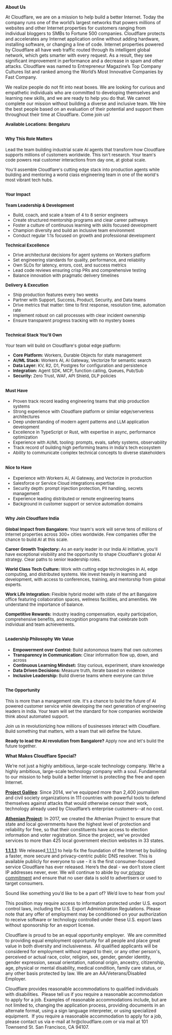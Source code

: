 <div class="content-intro">
	<div><strong>About Us</strong></div>
	<div>
		<p>At Cloudflare, we are on a mission to help build a better Internet. Today the company runs one of the world’s largest networks that powers millions of websites and other Internet properties for customers ranging from individual bloggers to SMBs to Fortune 500 companies. Cloudflare protects and accelerates any Internet application online without adding hardware, installing software, or changing a line of code. Internet properties powered by Cloudflare all have web traffic routed through its intelligent global network, which gets smarter with every request. As a result, they see significant improvement in performance and a decrease in spam and other attacks. Cloudflare was named to Entrepreneur Magazine’s Top Company Cultures list and ranked among the World’s Most Innovative Companies by Fast Company.&nbsp;</p>
		<p><span style="font-weight: 400;">We realize people do not fit into neat boxes. We are looking for curious and empathetic individuals who are committed to developing themselves and learning new skills, and we are ready to help you do that. We cannot complete our mission without building a diverse and inclusive team. We hire the best people based on an evaluation of their potential and support them throughout their time at Cloudflare. Come join us!&nbsp;</span></p>
	</div>
</div>
<p><span style="font-size: 10pt;"><strong>Available Locations: <span class="il">Bengaluru</span></strong></span></p>
<h2><span style="font-size: 10pt;"><strong>Why This Role Matters</strong></span></h2>
<p><span style="font-size: 10pt;">Lead the team building industrial scale AI agents that transform how Cloudflare supports millions of customers worldwide. This isn't research. Your team's code powers real customer interactions from day one, at global scale.</span></p>
<p><span style="font-size: 10pt;">You'll assemble Cloudflare's cutting edge stack into production agents while building and mentoring a world class engineering team in one of the world's most vibrant tech hubs.</span></p>
<h2><span style="font-size: 10pt;"><strong>Your Impact</strong></span></h2>
<p><span style="font-size: 10pt;"><strong>Team Leadership &amp; Development</strong></span></p>
<ul>
	<li style="font-size: 10pt;"><span style="font-size: 10pt;">Build, coach, and scale a team of 4 to 8 senior engineers</span></li>
	<li style="font-size: 10pt;"><span style="font-size: 10pt;">Create structured mentorship programs and clear career pathways</span></li>
	<li style="font-size: 10pt;"><span style="font-size: 10pt;">Foster a culture of continuous learning with skills focused development</span></li>
	<li style="font-size: 10pt;"><span style="font-size: 10pt;">Champion diversity and build an inclusive team environment</span></li>
	<li style="font-size: 10pt;"><span style="font-size: 10pt;">Conduct regular 1:1s focused on growth and professional development</span></li>
</ul>
<p><span style="font-size: 10pt;"><strong>Technical Excellence</strong></span></p>
<ul>
	<li style="font-size: 10pt;"><span style="font-size: 10pt;">Drive architectural decisions for agent systems on Workers platform</span></li>
	<li style="font-size: 10pt;"><span style="font-size: 10pt;">Set engineering standards for quality, performance, and reliability</span></li>
	<li style="font-size: 10pt;"><span style="font-size: 10pt;">Own SLOs for latency, errors, cost, and success metrics</span></li>
	<li style="font-size: 10pt;"><span style="font-size: 10pt;">Lead code reviews ensuring crisp PRs and comprehensive testing</span></li>
	<li style="font-size: 10pt;"><span style="font-size: 10pt;">Balance innovation with pragmatic delivery timelines</span></li>
</ul>
<p><span style="font-size: 10pt;"><strong>Delivery &amp; Execution</strong></span></p>
<ul>
	<li style="font-size: 10pt;"><span style="font-size: 10pt;">Ship production features every two weeks</span></li>
	<li style="font-size: 10pt;"><span style="font-size: 10pt;">Partner with Support, Success, Product, Security, and Data teams</span></li>
	<li style="font-size: 10pt;"><span style="font-size: 10pt;">Drive metrics that matter: time to first response, resolution time, automation rate</span></li>
	<li style="font-size: 10pt;"><span style="font-size: 10pt;">Implement robust on call processes with clear incident ownership</span></li>
	<li style="font-size: 10pt;"><span style="font-size: 10pt;">Ensure transparent progress tracking with no mystery boxes</span></li>
</ul>
<h2><span style="font-size: 10pt;"><strong>Technical Stack You'll Own</strong></span></h2>
<p><span style="font-size: 10pt;">Your team will build on Cloudflare's global edge platform:</span></p>
<ul>
	<li style="font-size: 10pt;"><span style="font-size: 10pt;"><strong>Core Platform:</strong> Workers, Durable Objects for state management</span></li>
	<li style="font-size: 10pt;"><span style="font-size: 10pt;"><strong>AI/ML Stack:</strong> Workers AI, AI Gateway, Vectorize for semantic search</span></li>
	<li style="font-size: 10pt;"><span style="font-size: 10pt;"><strong>Data Layer:</strong> KV, R2, D1, Postgres for configuration and persistence</span></li>
	<li style="font-size: 10pt;"><span style="font-size: 10pt;"><strong>Integration:</strong> Agent SDK, MCP, function calling, Queues, Pub/Sub</span></li>
	<li style="font-size: 10pt;"><span style="font-size: 10pt;"><strong>Security:</strong> Zero Trust, WAF, API Shield, DLP policies</span></li>
</ul>
<h2><span style="font-size: 10pt;"><strong>Must Have</strong></span></h2>
<ul>
	<li style="font-size: 10pt;"><span style="font-size: 10pt;">Proven track record leading engineering teams that ship production systems</span></li>
	<li style="font-size: 10pt;"><span style="font-size: 10pt;">Strong experience with Cloudflare platform or similar edge/serverless architectures</span></li>
	<li style="font-size: 10pt;"><span style="font-size: 10pt;">Deep understanding of modern agent patterns and LLM application development</span></li>
	<li style="font-size: 10pt;"><span style="font-size: 10pt;">Excellence in TypeScript or Rust, with expertise in async, performance optimization</span></li>
	<li style="font-size: 10pt;"><span style="font-size: 10pt;">Experience with AI/ML tooling: prompts, evals, safety systems, observability</span></li>
	<li style="font-size: 10pt;"><span style="font-size: 10pt;">Track record of building high performing teams in India's tech ecosystem</span></li>
	<li style="font-size: 10pt;"><span style="font-size: 10pt;">Ability to communicate complex technical concepts to diverse stakeholders</span></li>
</ul>
<h2><span style="font-size: 10pt;"><strong>Nice to Have</strong></span></h2>
<ul>
	<li style="font-size: 10pt;"><span style="font-size: 10pt;">Experience with Workers AI, AI Gateway, and Vectorize in production</span></li>
	<li style="font-size: 10pt;"><span style="font-size: 10pt;">Salesforce or Service Cloud integrations expertise</span></li>
	<li style="font-size: 10pt;"><span style="font-size: 10pt;">Security depth: prompt injection protection, PII handling, secrets management</span></li>
	<li style="font-size: 10pt;"><span style="font-size: 10pt;">Experience leading distributed or remote engineering teams</span></li>
	<li style="font-size: 10pt;"><span style="font-size: 10pt;">Background in customer support or service automation domains</span></li>
</ul>
<h2><span style="font-size: 10pt;"><strong>Why Join Cloudflare India</strong></span></h2>
<p><span style="font-size: 10pt;"><strong>Global Impact from Bangalore:</strong> Your team's work will serve tens of millions of Internet properties across 300+ cities worldwide. Few companies offer the chance to build AI at this scale.</span></p>
<p><span style="font-size: 10pt;"><strong>Career Growth Trajectory:</strong> As an early leader in our India AI initiative, you'll have exceptional visibility and the opportunity to shape Cloudflare's global AI strategy. Clear paths to senior leadership roles.</span></p>
<p><span style="font-size: 10pt;"><strong>World Class Tech Culture:</strong> Work with cutting edge technologies in AI, edge computing, and distributed systems. We invest heavily in learning and development, with access to conferences, training, and mentorship from global experts.</span></p>
<p><span style="font-size: 10pt;"><strong>Work Life Integration:</strong> Flexible hybrid model with state of the art Bangalore office featuring collaboration spaces, wellness facilities, and amenities. We understand the importance of balance.</span></p>
<p><span style="font-size: 10pt;"><strong>Competitive Rewards:</strong> Industry leading compensation, equity participation, comprehensive benefits, and recognition programs that celebrate both individual and team achievements.</span></p>
<h2><span style="font-size: 10pt;"><strong>Leadership Philosophy We Value</strong></span></h2>
<ul>
	<li style="font-size: 10pt;"><span style="font-size: 10pt;"><strong>Empowerment over Control:</strong> Build autonomous teams that own outcomes</span></li>
	<li style="font-size: 10pt;"><span style="font-size: 10pt;"><strong>Transparency in Communication:</strong> Clear information flow up, down, and across</span></li>
	<li style="font-size: 10pt;"><span style="font-size: 10pt;"><strong>Continuous Learning Mindset:</strong> Stay curious, experiment, share knowledge</span></li>
	<li style="font-size: 10pt;"><span style="font-size: 10pt;"><strong>Data Driven Decisions:</strong> Measure truth, iterate based on evidence</span></li>
	<li style="font-size: 10pt;"><span style="font-size: 10pt;"><strong>Inclusive Leadership:</strong> Build diverse teams where everyone can thrive</span></li>
</ul>
<h2><span style="font-size: 10pt;"><strong>The Opportunity</strong></span></h2>
<p><span style="font-size: 10pt;">This is more than a management role. It's a chance to build the future of AI powered customer service while developing the next generation of engineering leaders in India. Your team will set the standard for how companies worldwide think about automated support.</span></p>
<p><span style="font-size: 10pt;">Join us in revolutionizing how millions of businesses interact with Cloudflare. Build something that matters, with a team that will define the future.</span></p>
<p><span style="font-size: 10pt;"><strong>Ready to lead the AI revolution from Bangalore?</strong> Apply now and let's build the future together.</span></p>
<div class="content-conclusion">
	<p><strong>What Makes Cloudflare Special?</strong></p>
	<p><span style="font-weight: 400;">We’re not just a highly ambitious, large-scale technology company. We’re a highly ambitious, large-scale technology company with a soul. Fundamental to our mission to help build a better Internet is protecting the free and open Internet.</span></p>
	<p><a href="https://blog.cloudflare.com/protecting-free-expression-online/"><strong>Project Galileo</strong></a><span style="font-weight: 400;">: Since 2014, we've equipped more than 2,400 journalism and civil society organizations in 111 countries with powerful tools to defend themselves against attacks that would otherwise censor their work, technology already used by Cloudflare’s enterprise customers--at no cost.</span></p>
	<p><strong><a href="https://www.cloudflare.com/athenian/">Athenian Project</a></strong><span style="font-weight: 400;">: In 2017, we created the Athenian Project to ensure that state and local governments have the highest level of protection and reliability for free, so that their constituents have access to election information and voter registration. Since the project, we've provided services to more than 425 local government election websites in 33 states.</span></p>
	<p><a href="https://1.1.1.1/"><strong>1.1.1.1</strong></a><span style="font-weight: 400;">: We released</span><a href="https://1.1.1.1/"> <span style="font-weight: 400;">1.1.1.1</span></a><span style="font-weight: 400;"> to help fix the foundation of the Internet by building a faster, more secure and privacy-centric public DNS resolver. This is available publicly for everyone to use - it is the first consumer-focused service Cloudflare has ever released. Here’s the deal - we don’t store client IP addresses never, ever. We will continue to abide by our</span><a href="https://developers.cloudflare.com/1.1.1.1/privacy/public-dns-resolver"> privacy commitment</a><span style="font-weight: 400;"> and ensure that no user data is sold to advertisers or used to target consumers.</span></p>
	<p><span style="font-weight: 400;">Sound like something you’d like to be a part of? We’d love to hear from you!</span></p>
	<p><span style="font-weight: 400;">This position may require access to information protected under U.S. export control laws, including the U.S. Export Administration Regulations. Please note that any offer of employment may be conditioned on your authorization to receive software or technology controlled under these U.S. export laws without sponsorship for an export license.</span></p>
	<p><span style="font-weight: 400;">Cloudflare is proud to be an equal opportunity employer. &nbsp;We are committed to providing equal employment opportunity for all people and place great value in both diversity and inclusiveness. &nbsp;All qualified applicants will be considered for employment without regard to their, or any other person's, perceived or actual</span> <span style="font-weight: 400;">race, color, religion, sex, gender, gender identity, gender expression, sexual orientation, national origin, ancestry, citizenship, age, physical or mental disability, medical condition, family care status, or any other basis protected by law. </span><span style="font-weight: 400;">We are an AA/Veterans/Disabled Employer.</span></p>
	<p><span style="font-weight: 400;">Cloudflare provides reasonable accommodations to qualified individuals with disabilities. &nbsp;Please tell us if you require a reasonable accommodation to apply for a job. Examples of reasonable accommodations include, but are not limited to, changing the application process, providing documents in an alternate format, using a sign language interpreter, or using specialized equipment. &nbsp;If you require a reasonable accommodation to apply for a job, please contact us via e-mail at </span><span style="font-weight: 400;">hr@cloudflare.com</span><span style="font-weight: 400;"> or via mail at 101 Townsend St. San Francisco, CA 94107.</span></p>
</div>
